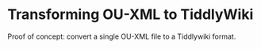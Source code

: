 # Transforming OU-XML to TiddlyWiki

Proof of concept: convert a single OU-XML file to a Tiddlywiki format.
